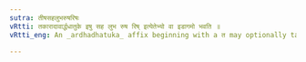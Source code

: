 ```yaml
---
sutra: तीषसहलुभरुषरिषः
vRtti: तकारादावार्द्धधातुके इषु सह लुभ रुष रिष् इत्येतेभ्यो वा इडागमो भवति ॥
vRtti_eng: An _ardhadhatuka_ affix beginning with a त may optionally take the इट्, after the roots इष्, सह्, लुभ्, रुष् and रिष् ॥

---
```

